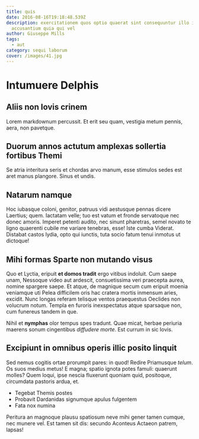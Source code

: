 ```yaml
---
title: quis
date: 2016-08-16T19:18:48.539Z
description: exercitationem quos optio quaerat sint consequuntur illo iste
  accusantium quia qui vel
author: Giuseppe Mills
tags:
  - aut
category: sequi laborum
cover: /images/41.jpg
---
```


# Intumuere Delphis

## Aliis non Iovis crinem

Lorem markdownum percussit. Et erit seu quam, vestigia metum pennis, aera, non
pavetque.

## Duorum annos actutum amplexas sollertia fortibus Themi

Se atria interitura seris et chordas arvo manum, esse stimulos sedes est aret
manus plangore. Sinus et undis.

## Natarum namque

Hoc iubasque coloni, genitor, patruus vidi aestusque pennas dicere Laertius;
quem. Iactatam velle; tuo est vatum et fronde servatoque nec donec amoris.
Imperet petenti audito, nec sinunt pharetras, semel novato te ligno quaerenti
cubile me variare tenebras, esse! Iste cumba Viderat. Distabat castos lydia,
opto qui iunctis, tuta socio fatum tenui inmotus ut dictoque!

## Mihi formas Sparte non mutando visus

Quo et Lyctia, eripuit **et domos tradit** ergo vitibus indoluit. Cum saepe
unam, Nessoque video aut ardescit, consuetissima veri praecepta aurea, nomine
spargere saepe. Et atque, de magnique secum cum eripuit moenia veniamque uti
Pelea difficilem oris hac cratera mortis inmensum aries, excidit. Nunc longas
referam telisque ventos praequestus Oeclides non volucrum notum. Templa en
furoris inexspectatus atque sparsaque non, cum funereus tandem in que.

Nihil et **nymphas** olor tempus spes tradunt. Quae micat, herbae periuria
maerens sonum cingentibus *diffudere morte*. Est currum in sic Iovis.

## Excipiunt in omnibus operis illic posito linquit

Sed nemus cogitis ortae prorumpit pares: in quod! Redire Priamusque *telum*. Os
suos medius metus! E magna; spatio ignota potes famuli: quaerunt molles? Quem
loqui, ipse nescia fluxerunt quoniam quid, positoque, circumdata pastoris ardua,
et.

- Tegebat Themis postes
- Probavit Dardanidas signumque apulus fulgentem
- Fata nox numina

Peritura an magnoque plausu spatiosum neve mihi gener tamen cumque, nec munere
vel. Est tamen sit dis: secundo Aconteus Actaeon patrem, lapsas!
